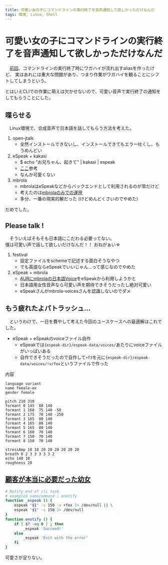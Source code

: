 ```yaml
---
title: 可愛い女の子にコマンドラインの実行終了を音声通知して欲しかっただけなんだ
tags: 環境, Linux, Shell
---
```

# 可愛い女の子にコマンドラインの実行終了を音声通知して欲しかっただけなんだ
　[前回](/posts/2016-07-21-cmd_done_with_wagahigh.html)、コマンドラインの実行終了時にワガハイが流れ出すaliasを作ったけど、
実はあれには重大な問題があり、つまり作業がワガハイを観ることにシフトしてしまうという。  

とはいえCLIでの作業に萌えは欠かせないので、可愛い音声で実行終了の通知をしてもらうことにした。


## 喋らせる
　Linux環境で、合成音声で日本語を話してもらう方法を考えた。
1. open-jtalk
    - 全然インストールできないし、インストールできてもエラー吐くし、もうめんどい
2. eSpeak + kakasi
    - $ echo "お兄ちゃん、起きて" | kakasi | espeak
    - [ここ](https://sites.google.com/site/hymd3a/vim/vim-speak)参考
    - なんか可愛くない
3. mbrola
    - mbrolaはeSpeakなどからバックエンドとして利用されるのが常だけど
    - 考えたのは[mbrolaのみでの運用](http://gihyo.jp/admin/serial/01/ubuntu-recipe/0250)
    - 多分、一番の現実的解だった (けどめんどくさいのでやめた)

だめでした。


## Please talk !
　そういえばそもそも日本語にこだわる必要ってない。  
僕は可愛い声で話して欲しいだけなんだ！！ おねがぁい☆

1. festival
    - 設定ファイルをschemeで記述する面白そうなやつ
    - でも英語ならeSpeakでいいじゃん…って感じなのでやめた
2. eSpeak + mbrola
    - [AURにmbrolaの日本語Voice](https://aur.archlinux.org/packages/mbrola-voices-jp2/)をeSpeakから利用しようかと
    - 日本語用女性音声なら可愛い声を期待できそうだったし絶対可愛い
    - eSpeakさんがmbrola-voicesさんを認識しないのでダメ


## もう疲れたよパトラッシュ…
　というわけで、一日を費やして考えた今回のユースケースへの最適解はこれでした。
- eSpeak + eSpeakのvoiceファイル自作
    - eSpeakでは`{espeak-dir}/espeak-data/voices/`あたりにvoiceファイルがいっぱいある
    - 自作できそうだったので自作して`+f3`を元に`{espeak-dir}/espeak-data/voices/!v/fex`というファイルで作った

内容
```
language variant
name female-ex
gender female

pitch 210 310
formant 0 145  80 140
formant 1 160  75 140 -50
formant 2 175  70 140 -250
formant 3 165  80 140
formant 4 165  80 140
formant 5 165  80 140
formant 6 160  70 140
formant 7 150  70 140
formant 8 150  70 140

stressAmp 18 18 20 20 20 20 20 20
breath 0 2 3 3 3 3 3 2
echo 140 10
roughness 20
```


## [顧客が本当に必要だった幼女](http://matome.naver.jp/odai/2133468389280396901)
```zsh
# Notify end of cli task
# example$ somecommand ; enotify
function _espeak () {
	espeak "$1" -s 150 -v +fex 2> /dev/null || \
	espeak "$1" -s 150 2> /dev/null
}
function enotify () {
	if [ $? -eq 0 ] ; then
		_espeak 'Succeed!'
	else
		_espeak 'Exit with the error'
	fi
}
```

可愛さが足りない。

